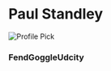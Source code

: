 # __Paul Standley__

![Profile Pick](http://res.cloudinary.com/pieol2/image/upload/v1516543296/profile-small.png)

### FendGoggleUdcity
